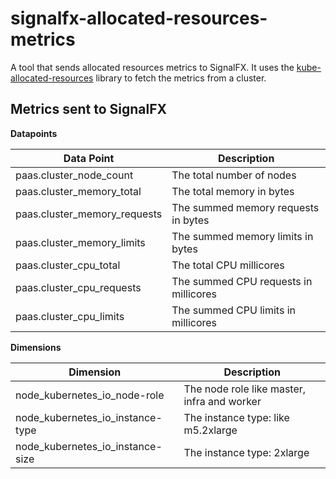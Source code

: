 # signalfx-allocated-resources-metrics 

A tool that sends allocated resources metrics to SignalFX. It uses the [kube-allocated-resources](https://gitlab.corp.redhat.com/paas/kube-allocated-resources) library to fetch the metrics from a cluster. 


## Metrics sent to SignalFX

**Datapoints**

| Data Point                   | Description                            |
| ---------------------------- | -------------------------------------- |
| paas.cluster\_node_count      | The total number of nodes             |
| paas.cluster\_memory_total    | The total memory in bytes             |
| paas.cluster\_memory_requests | The summed memory requests in bytes   |
| paas.cluster\_memory_limits   | The summed memory limits in bytes     |
| paas.cluster\_cpu_total       | The total CPU millicores              |
| paas.cluster\_cpu_requests    | The summed CPU requests in millicores |
| paas.cluster\_cpu_limits      | The summed CPU limits in millicores   |

**Dimensions**

| Dimension                          | Description                                 |
| ---------------------------------- | --------------------------------------------|
| node\_kubernetes_io\_node-role     | The node role like master, infra and worker |
| node\_kubernetes_io\_instance-type | The instance type: like m5.2xlarge          |
| node\_kubernetes_io\_instance-size | The instance type: 2xlarge                  |


